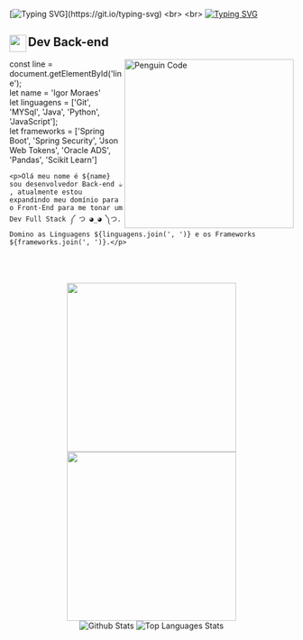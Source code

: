 [![Typing SVG](https://readme-typing-svg.herokuapp.com?font=Titan+One&size=40&pause=1000&color=00eeff&center=true&vCenter=true&width=1000&lines=const+name=+"Igor+Moraes")](https://git.io/typing-svg)
<br>
<br>
[![Typing SVG](https://readme-typing-svg.herokuapp.com?font=Titan+One&size=40&pause=1000&color=00eeff&center=true&vCenter=true&width=1000&lines=`Olá+Mundo+sou+${name}´)](https://git.io/typing-svg)

<h2>
  <img align="left" width="30px" src="https://media1.giphy.com/media/v1.Y2lkPTc5MGI3NjExNXA5Y2s2YnI5ejNydHVjc3hjMGVreXBhYTMyNHMzMm1kYmRrYXptYyZlcD12MV9pbnRlcm5hbF9naWZfYnlfaWQmY3Q9cw/iQaJmNecCFyJNnpMxi/giphy.gif" alt="">
  <span>Dev Back-end</span>
</h2>

<img width="300px" align="right" src="https://media3.giphy.com/media/v1.Y2lkPTc5MGI3NjExZG9lNHE1ZDZwamcwZjg4MDVnYmp5bGJxM3ZnNXl1YjB5Ymd6a3hjbyZlcD12MV9pbnRlcm5hbF9naWZfYnlfaWQmY3Q9Zw/2IudUHdI075HL02Pkk/giphy.gif" alt="Penguin Code">
const line = document.getElementById('line');<br>
let name = 'Igor Moraes'<br>
let linguagens = ['Git', 'MYSql', 'Java', 'Python', 'JavaScript'];<br>
let frameworks = ['Spring Boot', 'Spring Security', 'Json Web Tokens', 'Oracle ADS', 'Pandas', 'Scikit Learn']<br>

<div>
 

  `<p>Olá meu nome é ${name} sou desenvolvedor Back-end ☕ , atualmente estou expandindo meu domínio para o Front-End para me tonar um Dev Full Stack ༼ つ ◕_◕ ༽つ. Domino as Linguagens ${linguagens.join(', ')} e os Frameworks ${frameworks.join(', ')}.</p>`

</div>

<br>
<br>
<br>

<div align="center">
 <img width="300px" height="300px" src="https://media2.giphy.com/media/v1.Y2lkPTc5MGI3NjExazkxemh3bjlscWNmNTEwY3gzMGllaWx1YnJjMm1qdmYwODEyc2loayZlcD12MV9pbnRlcm5hbF9naWZfYnlfaWQmY3Q9Zw/fByehYIrOIzO8XolJK/giphy.gif">
  <img width="300px" height="300px" src="https://images-wixmp-ed30a86b8c4ca887773594c2.wixmp.com/f/7ba60889-62e3-480b-b1a4-3b7f949fe0cb/df8khfn-80e5cb86-6760-43d6-b93a-9465748a01f6.gif?token=eyJ0eXAiOiJKV1QiLCJhbGciOiJIUzI1NiJ9.eyJzdWIiOiJ1cm46YXBwOjdlMGQxODg5ODIyNjQzNzNhNWYwZDQxNWVhMGQyNmUwIiwiaXNzIjoidXJuOmFwcDo3ZTBkMTg4OTgyMjY0MzczYTVmMGQ0MTVlYTBkMjZlMCIsIm9iaiI6W1t7InBhdGgiOiJcL2ZcLzdiYTYwODg5LTYyZTMtNDgwYi1iMWE0LTNiN2Y5NDlmZTBjYlwvZGY4a2hmbi04MGU1Y2I4Ni02NzYwLTQzZDYtYjkzYS05NDY1NzQ4YTAxZjYuZ2lmIn1dXSwiYXVkIjpbInVybjpzZXJ2aWNlOmZpbGUuZG93bmxvYWQiXX0.gvbaYfuwd1woVGh9nujDS-IhMsTgxJv72Zw0O5k6VgY">
</div>


<div align="center">
  <picture>
      <source
        srcset="https://github-readme-stats.vercel.app/api?username=IgorMoraess&rank_icon=github&show_icons=true&hide=issues&line_height=24&title_color=00eeff&text_color=00eeff&icon_color=00eeff&ring_color=00eeff&theme=ambient_gradient&bg_color=00000000&locale=pt-br"
        media="(prefers-color-scheme: dark)"
      />
      <source
        srcset="https://github-readme-stats.vercel.app/api?username=IgorMoraess&rank_icon=github&show_icons=true&hide=issues&line_height=24&title_color=000&text_color=000&icon_color=000&ring_color=000&theme=ambient_gradient&bg_color=00000000&locale=pt-br"
        media="(prefers-color-scheme: light), (prefers-color-scheme: no-preference)"
      />
    <img src="https://github-readme-stats.vercel.app/api?username=IgorMoraess" alt="Github Stats"/>
  </picture>
  
  <picture>
      <source
        srcset="https://github-readme-stats.vercel.app/api/top-langs/?username=IgorMoraess&layout=compact&card_width=350&line_height=25&text_color=00eeff&title_color=00eeff&theme=ambient_gradient&bg_color=00000000&locale=pt-br&langs_count=6"
        media="(prefers-color-scheme: dark)"
        />
        <source
        srcset="https://github-readme-stats.vercel.app/api/top-langs/?username=IgorMoraess&layout=compact&card_width=350&line_height=25&text_color=000&title_color=000&theme=ambient_gradient&bg_color=00000000&locale=pt-br&langs_count=6"
        media="(prefers-color-scheme: light), (prefers-color-scheme: no-preference)"
      />
      <img src="https://github-readme-stats.vercel.app/api/top-langs/?username=IgorMoraess" alt="Top Languages Stats"/>
  </picture>
</div>








